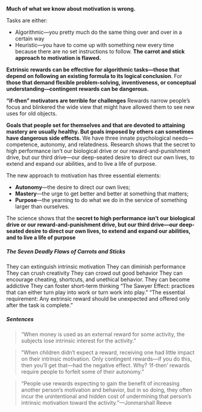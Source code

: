 **Much of what we know about motivation is wrong.**

Tasks are either: 
- Algorithmic—you pretty much do the same thing over and over in a certain way
- Heuristic—you have to come up with something new every time because there are no set instructions to follow.
**The carrot and stick approach to motivation is flawed.**

**Extrinsic rewards can be effective for algorithmic tasks—those that depend on following an existing formula to its logical conclusion**.
For **those that demand flexible problem-solving, inventiveness, or conceptual understanding—contingent rewards can be dangerous.**

**“if-then” motivators are terrible for challenges** Rewards narrow people’s focus and blinkered the wide view that might have allowed them to see new uses for old objects.

**Goals that people set for themselves and that are devoted to attaining mastery are usually healthy. But goals imposed by others can sometimes have dangerous side effects.**
We have three innate psychological needs—competence, autonomy, and relatedness.
Research shows that the secret to high performance isn’t our biological drive or our reward-and-punishment drive, but our third drive—our deep-seated desire to direct our own lives, to extend and expand our abilities, and to live a life of purpose.

The new approach to motivation has three essential elements:
- **Autonomy**—the desire to direct our own lives;
- **Mastery**—the urge to get better and better at something that matters;
- **Purpose**—the yearning to do what we do in the service of something larger than ourselves.

The science shows that the **secret to high performance isn’t our biological drive or our reward-and-punishment drive, but our third drive—our deep-seated desire to direct our own lives, to extend and expand our abilities, and to live a life of purpose**

##### The Seven Deadly Flaws of Carrots and Sticks
They can extinguish intrinsic motivation
They can diminish performance
They can crush creativity
They can crowd out good behavior
They can encourage cheating, shortcuts, and unethical behavior.
They can become addictive
They can foster short-term thinking
“The Sawyer Effect: practices that can either turn play into work or turn work into play.”
“The essential requirement: Any extrinsic reward should be unexpected and offered only after the task is complete.”

##### Sentences

> “When money is used as an external reward for some activity, the subjects lose intrinsic interest for the activity.”

> “When children didn’t expect a reward, receiving one had little impact on their intrinsic motivation. Only contingent rewards—if you do this, then you’ll get that—had the negative effect. Why? ‘If-then’ rewards require people to forfeit some of their autonomy.”

> “People use rewards expecting to gain the benefit of increasing another person’s motivation and behavior, but in so doing, they often incur the unintentional and hidden cost of undermining that person’s intrinsic motivation toward the activity.”—Jonmarshall Reeve

